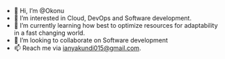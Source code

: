 - 👋 Hi, I’m @Okonu
- 👀 I’m interested in Cloud, DevOps and Software development.
- 🌱 I’m currently learning how best to optimize resources for adaptability in a fast changing world. 
- 💞️ I’m looking to collaborate on Software development
- 📫 Reach me via ianyakundi015@gmail.com. 

